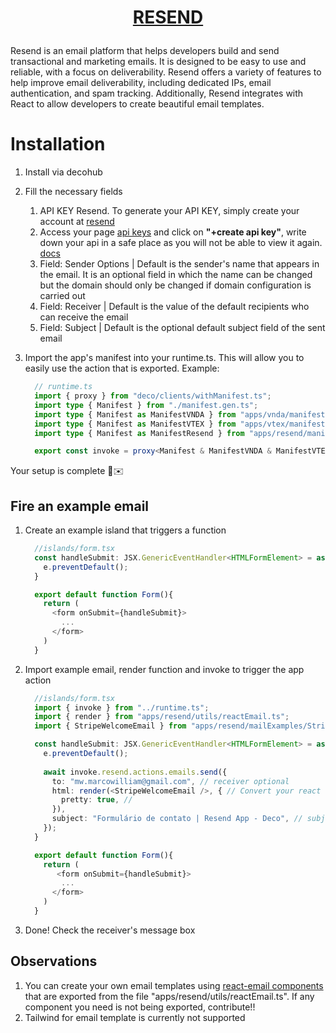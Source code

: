 <h1>
  <a href="https://resend.com/">
    <p align="center">
      <strong>
        RESEND
      </strong>
    </p>
  </a>
</h1>


Resend is an email platform that helps developers build and send transactional and marketing emails. It is designed to be easy to use and reliable, with a focus on deliverability. Resend offers a variety of features to help improve email deliverability, including dedicated IPs, email authentication, and spam tracking. Additionally, Resend integrates with React to allow developers to create beautiful email templates.

# Installation

1. Install via decohub
2. Fill the necessary fields
    1. API KEY Resend. To generate your API KEY, simply create your account at [resend](https://resend.com/signup)
    2. Access your page [api keys](https://resend.com/api-keys) and click on <b>"+create api key"</b>, write down your api in a safe place as you will not be able to view it again. [docs](https://resend.com/docs/dashboard/api-keys/introduction)
    3. Field: Sender Options | Default is the sender's name that appears in the email. It is an optional field in which the name can be changed but the domain should only be changed if domain configuration is carried out
    4. Field: Receiver | Default is the value of the default recipients who can receive the email
    5. Field: Subject | Default is the optional default subject field of the sent email
3. Import the app's manifest into your runtime.ts. This will allow you to easily use the action that is exported. Example:

    ```typescript
      // runtime.ts
      import { proxy } from "deco/clients/withManifest.ts";
      import type { Manifest } from "./manifest.gen.ts";
      import type { Manifest as ManifestVNDA } from "apps/vnda/manifest.gen.ts";
      import type { Manifest as ManifestVTEX } from "apps/vtex/manifest.gen.ts";
      import type { Manifest as ManifestResend } from "apps/resend/manifest.gen.ts";

      export const invoke = proxy<Manifest & ManifestVNDA & ManifestVTEX & ManifestResend>();
    ```

Your setup is complete 🥳✉️

## Fire an example email

1. Create an example island that triggers a function

      ```typescript
        //islands/form.tsx
        const handleSubmit: JSX.GenericEventHandler<HTMLFormElement> = async (e) => {
          e.preventDefault();
        }

        export default function Form(){
          return (
            <form onSubmit={handleSubmit}>
              ...
            </form>
          )
        }
      ```

2. Import example email, render function and invoke to trigger the app action

    ```typescript
      //islands/form.tsx
      import { invoke } from "../runtime.ts";
      import { render } from "apps/resend/utils/reactEmail.ts";
      import { StripeWelcomeEmail } from "apps/resend/mailExamples/StripeWelcomeEmail.tsx";

      const handleSubmit: JSX.GenericEventHandler<HTMLFormElement> = async (e) => {
        e.preventDefault();
        
        await invoke.resend.actions.emails.send({
          to: "mw.marcowilliam@gmail.com", // receiver optional 
          html: render(<StripeWelcomeEmail />, { // Convert your react email template when the action is triggered to HTML using render or pure HTML too
            pretty: true, // 
          }),
          subject: "Formulário de contato | Resend App - Deco", // subject optional
        });
      }

      export default function Form(){
        return (
           <form onSubmit={handleSubmit}>
            ...
          </form>
        )
      }

    ```

3. Done! Check the receiver's message box

## Observations

1. You can create your own email templates using [react-email components](https://react.email/docs/introduction#components) that are exported from the file "apps/resend/utils/reactEmail.ts". If any component you need is not being exported, contribute!!
2. Tailwind for email template is currently not supported

